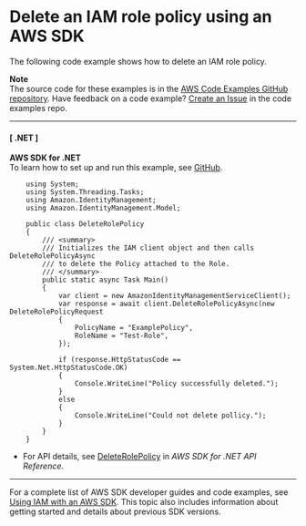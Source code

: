 # Delete an IAM role policy using an AWS SDK<a name="example_iam_DeleteRolePolicy_section"></a>

The following code example shows how to delete an IAM role policy\.

**Note**  
The source code for these examples is in the [AWS Code Examples GitHub repository](https://github.com/awsdocs/aws-doc-sdk-examples)\. Have feedback on a code example? [Create an Issue](https://github.com/awsdocs/aws-doc-sdk-examples/issues/new/choose) in the code examples repo\. 

------
#### [ \.NET ]

**AWS SDK for \.NET**  
 To learn how to set up and run this example, see [GitHub](https://github.com/awsdocs/aws-doc-sdk-examples/tree/main/dotnetv3/IAM#code-examples)\. 
  

```
    using System;
    using System.Threading.Tasks;
    using Amazon.IdentityManagement;
    using Amazon.IdentityManagement.Model;

    public class DeleteRolePolicy
    {
        /// <summary>
        /// Initializes the IAM client object and then calls DeleteRolePolicyAsync
        /// to delete the Policy attached to the Role.
        /// </summary>
        public static async Task Main()
        {
            var client = new AmazonIdentityManagementServiceClient();
            var response = await client.DeleteRolePolicyAsync(new DeleteRolePolicyRequest
            {
                PolicyName = "ExamplePolicy",
                RoleName = "Test-Role",
            });

            if (response.HttpStatusCode == System.Net.HttpStatusCode.OK)
            {
                Console.WriteLine("Policy successfully deleted.");
            }
            else
            {
                Console.WriteLine("Could not delete pollicy.");
            }
        }
    }
```
+  For API details, see [DeleteRolePolicy](https://docs.aws.amazon.com/goto/DotNetSDKV3/iam-2010-05-08/DeleteRolePolicy) in *AWS SDK for \.NET API Reference*\. 

------

For a complete list of AWS SDK developer guides and code examples, see [Using IAM with an AWS SDK](sdk-general-information-section.md)\. This topic also includes information about getting started and details about previous SDK versions\.